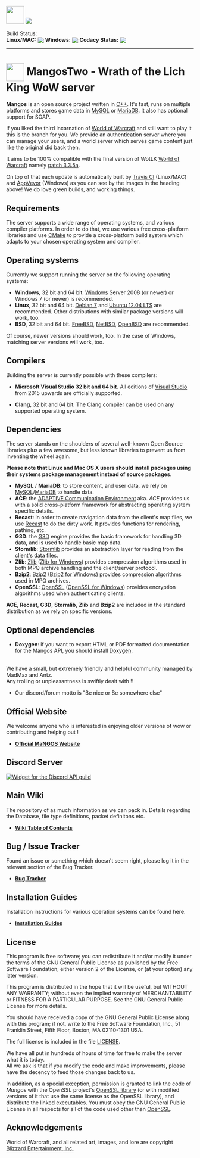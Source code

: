 [<img src='https://www.getmangos.eu/!assets_mangos/currentlogo.gif' width="48" border=0>](https://www.getmangos.eu)
[<img src='https://www.getmangos.eu/!assets_mangos/logo.png' border=0>](https://www.getmangos.eu)

Build Status:<br><b>Linux/MAC:</b>
[<img src='https://travis-ci.org/mangostwo/server.png' border=0 valign="middle">](https://travis-ci.org/mangostwo/server/builds)
<b>Windows:</b>
[<img src='https://ci.appveyor.com/api/projects/status/github/mangostwo/server?branch=master&svg=true' border=0 valign="middle">](https://ci.appveyor.com/project/MaNGOS/server-l6b0u/history)
 <b>Codacy Status:</b> 
[<img src='https://api.codacy.com/project/badge/Grade/3beb2a2614334f1fa62283cf2f6509d2' border=0 valign="middle"/>](https://app.codacy.com/gh/mangostwo/server/dashboard)

---

[<img src="https://www.getmangos.eu/!assets_mangos/Mangos2.png" width="48" valign="middle"/>](http://getmangos.eu)
 **MangosTwo - Wrath of the Lich King WoW server**
===

**Mangos** is an open source project written in [C++][7]. It's fast, runs on multiple
platforms and stores game data in [MySQL][40] or [MariaDB][41]. It also has 
optional support for SOAP.

If you liked the third incarnation of [World of Warcraft][2] and still want to play it
this is the branch for you. We provide an authentication server where you can manage your users, 
and a world server which serves game content just like the original did back then.

It aims to be 100% compatible with the final version of WotLK [World of Warcraft][2]
namely [patch 3.3.5a][4].

On top of that each update is automatically built by [Travis CI][16] (Linux/MAC) and [AppVeyor][17] (Windows)
as you can see by the images in the heading above! We do love green builds, and working things.

Requirements
------------
The server supports a wide range of operating systems, and various compiler platforms.
In order to do that, we use various free cross-platform libraries and use [CMake][19] to provide
a cross-platform build system which adapts to your chosen operating system and compiler.

Operating systems
-----------------
Currently we support running the server on the following operating systems:

* **Windows**, 32 bit and 64 bit. [Windows][20] Server 2008 (or newer) or Windows 7 (or newer) is recommended.
* **Linux**, 32 bit and 64 bit. [Debian 7][21] and [Ubuntu 12.04 LTS][22] are
  recommended. Other distributions with similar package versions will work, too.
* **BSD**, 32 bit and 64 bit. [FreeBSD][23], [NetBSD][24], [OpenBSD][25] are recommended.

Of course, newer versions should work, too. In the case of Windows, matching
server versions will work, too.

Compilers
---------
Building the server is currently possible with these compilers:

* **Microsoft Visual Studio 32 bit and 64 bit.** All editions of [Visual Studio][31]
from 2015 upwards are officially supported.

* **Clang**, 32 bit and 64 bit. The [Clang compiler][33] can be used on any
  supported operating system.

Dependencies
------------
The server stands on the shoulders of several well-known Open Source libraries plus
a few awesome, but less known libraries to prevent us from inventing the wheel again.

**Please note that Linux and Mac OS X users should install packages using
their systems package management instead of source packages.**

* **MySQL** / **MariaDB**: to store content, and user data, we rely on
  [MySQL][40]/[MariaDB][41] to handle data.
* **ACE**: the [ADAPTIVE Communication Environment][43] aka. *ACE* provides us
  with a solid cross-platform framework for abstracting operating system
  specific details.
* **Recast**: in order to create navigation data from the client's map files,
  we use [Recast][44] to do the dirty work. It provides functions for
  rendering, pathing, etc.
* **G3D**: the [G3D][45] engine provides the basic framework for handling 3D
  data, and is used to handle basic map data.
* **Stormlib**: [Stormlib][46] provides an abstraction layer for reading from the
  client's data files.
* **Zlib**: [Zlib][53] ([Zlib for Windows][51]) provides compression algorithms
  used in both MPQ archive handling and the client/server protocol.
* **Bzip2**: [Bzip2][54] ([Bzip2 for Windows][52]) provides compression
  algorithms used in MPQ archives.
* **OpenSSL**: [OpenSSL][48] ([OpenSSL for Windows][55]) provides encryption
  algorithms used when authenticating clients.

**ACE**, **Recast**, **G3D**, **Stormlib**, **Zlib** and **Bzip2** are included in the standard distribution as
we rely on specific versions.

Optional dependencies
---------------------

* **Doxygen**: if you want to export HTML or PDF formatted documentation for the
  Mangos API, you should install [Doxygen][49].


<br>We have a small, but extremely friendly and helpful community managed by MadMax and Antz.
<br>Any trolling or unpleasantness is swiftly dealt with !!
* Our discord/forum motto is "Be nice or Be somewhere else"

**Official Website**
----

We welcome anyone who is interested in enjoying older versions of wow or contributing and helping out !

* [**Official MaNGOS Website**](https://getmangos.eu/)  

**Discord Server**
----
[![Widget for the Discord API guild](https://discord.com/api/guilds/286167585270005763/widget.png?style=banner2)](https://discord.gg/CzXcBXq) 

**Main Wiki**
----

The repository of as much information as we can pack in. Details regarding the Database, file type definitions, packet definitons etc.

* [**Wiki Table of Contents**](http://getmangos.eu/wiki)  


**Bug / Issue Tracker**
----

Found an issue or something which doesn't seem right, please log it in the relevant section of the Bug Tracker.

* [**Bug Tracker**](https://www.getmangos.eu/bug-tracker/mangos-two/)

**Installation Guides**
----

Installation instructions for various operation systems can be found here.

* [**Installation Guides**](https://www.getmangos.eu/wiki/documentation/installation-guides/) 


License
-------
This program is free software; you can redistribute it and/or modify it under
the terms of the GNU General Public License as published by the Free Software
Foundation; either version 2 of the License, or (at your option) any later
version.

This program is distributed in the hope that it will be useful, but WITHOUT ANY
WARRANTY; without even the implied warranty of MERCHANTABILITY or FITNESS FOR A
PARTICULAR PURPOSE.  See the GNU General Public License for more details.

You should have received a copy of the GNU General Public License along with
this program; if not, write to the Free Software Foundation, Inc., 51 Franklin
Street, Fifth Floor, Boston, MA 02110-1301 USA.

The full license is included in the file [LICENSE](LICENSE).

We have all put in hundreds of hours of time for free to make the server what it
is today.
<br>All we ask is that if you modify the code and make improvements, please have
the decency to feed those changes back to us.

In addition, as a special exception, permission is granted to link the code of
*Mangos* with the OpenSSL project's [OpenSSL library][48] (or with modified
versions of it that use the same license as the OpenSSL library), and distribute
the linked executables. You must obey the GNU General Public License in all
respects for all of the code used other than [OpenSSL][48].

Acknowledgements
--------
World of Warcraft, and all related art, images, and lore are copyright [Blizzard Entertainment, Inc.][1]


[1]: http://blizzard.com/ "Blizzard Entertainment Inc. · we love you!"
[2]: https://worldofwarcraft.com/ "World of Warcraft"
[4]: http://www.wowpedia.org/Patch_3.3.5a "Wrath of the Lich King · Patch 3.3.5a release notes"
[7]: http://www.cppreference.com/ "C / C++ reference"
[10]: https://getmangos.eu/ "mangos · project site"
[12]: https://github.com/mangostwo "MaNGOS Two · github organization"
[13]: https://github.com/mangostwo/server "MaNGOS Two · server repository"
[15]: https://github.com/mangostwo/database "MaNGOS Two · content database repository"
[16]: https://travis-ci.org/mangosone/server "Travis CI · Linux/MAC build status"
[17]: https://ci.appveyor.com/ "AppVeyor Scan · Windows build status"
[19]: http://www.cmake.org/ "CMake · Cross Platform Make"
[20]: http://windows.microsoft.com/ "Microsoft Windows"
[21]: http://www.debian.org/ "Debian · The Universal Operating System"
[22]: http://www.ubuntu.com/ "Ubuntu · The world's most popular free OS"
[23]: http://www.freebsd.org/ "FreeBSD · The Power To Serve"
[24]: http://www.netbsd.org/ "NetBSD · The NetBSD Project"
[25]: http://www.openbsd.org/ "OpenBSD · Free, functional and secure"
[31]: https://visualstudio.microsoft.com/vs/older-downloads/ "Visual Studio Downloads"
[33]: http://clang.llvm.org/ "clang · a C language family frontend for LLVM"
[34]: http://git-scm.com/ "Git · Distributed version control system"
[35]: http://windows.github.com/ "github · windows client"
[36]: http://www.sourcetreeapp.com/ "SourceTree · Free Mercurial and Git Client for Windows/Mac"

[40]: http://www.mysql.com/ "MySQL · The world's most popular open source database"
[41]: http://www.mariadb.org/ "MariaDB · An enhanced, drop-in replacement for MySQL"
[43]: http://www.dre.vanderbilt.edu/~schmidt/ACE.html "ACE · The ADAPTIVE Communication Environment"
[44]: http://github.com/memononen/recastnavigation "Recast · Navigation-mesh Toolset for Games"
[45]: http://sourceforge.net/projects/g3d/ "G3D · G3D Innovation Engine"
[46]: http://zezula.net/en/mpq/stormlib.html "Stormlib · A library for reading data from MPQ archives"
[48]: http://www.openssl.org/ "OpenSSL · The Open Source toolkit for SSL/TLS"
[49]: http://www.stack.nl/~dimitri/doxygen/ "Doxygen · API documentation generator"
[51]: http://gnuwin32.sourceforge.net/packages/zlib.htm "Zlib for Windows"
[52]: http://gnuwin32.sourceforge.net/packages/bzip2.htm "Bzip2 for Windows"
[53]: http://www.zlib.net/ "Zlib"
[54]: http://www.bzip.org/ "Bzip2"
[55]: http://slproweb.com/products/Win32OpenSSL.html "OpenSSL for Windows"
